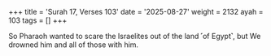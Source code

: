 +++
title = 'Surah 17, Verses 103'
date = '2025-08-27'
weight = 2132
ayah = 103
tags = []
+++

So Pharaoh wanted to scare the Israelites out of the land ˹of Egypt˺, but We drowned him and all of those with him.